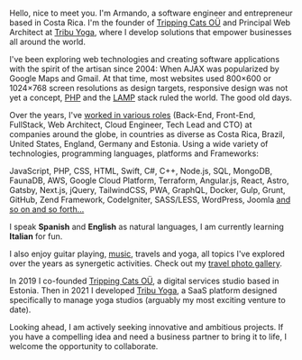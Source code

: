 Hello, nice to meet you. I'm Armando, a software engineer and entrepreneur based in Costa Rica. I'm the founder of <a href="https://www.trippingcats.com" target="_blank" rel="noopener noreferrer">Tripping Cats OÜ</a> and Principal Web Architect at <a href="https://www.tribu.yoga" target="_blank" rel="noopener noreferrer">Tribu Yoga</a>, where I develop solutions that empower businesses all around the world.

I've been exploring web technologies and creating software applications with the spirit of the artisan since 2004: When AJAX was popularized by Google Maps and Gmail. At that time, most websites used 800×600 or 1024×768 screen resolutions as design targets, responsive design was not yet a concept, <a href="https://www.php.net" target="_blank" rel="noopener noreferrer">PHP</a> and the <a href="https://en.wikipedia.org/wiki/LAMP_(software_bundle)" target="_blank" rel="noopener noreferrer">LAMP</a> stack ruled the world. The good old days.

Over the years, I've [worked in various roles](/work) (Back-End, Front-End, FullStack, Web Architect, Cloud Engineer, Tech Lead and CTO) at companies around the globe, in countries as diverse as Costa Rica, Brazil, United States, England, Germany and Estonia. Using a wide variety of technologies, programming languages, platforms and Frameworks:

JavaScript, PHP, CSS, HTML, Swift, C#, C++, Node.js, SQL, MongoDB, FaunaDB, AWS, Google Cloud Platform, Terraform, Angular.js, React, Astro, Gatsby, Next.js, jQuery, TailwindCSS, PWA, GraphQL, Docker, Gulp, Grunt, GitHub, Zend Framework, CodeIgniter, SASS/LESS, WordPress, Joomla [and so on and so forth…](/work)

I speak **Spanish** and **English** as natural languages, I am currently learning **Italian** for fun.

I also enjoy guitar playing, <a href="https://open.spotify.com/playlist/3bSd1BSplY55ExrvV7n3le?si=4f746182075d40c2" target="_blank" rel="noopener noreferrer">music</a>, travels and yoga, all topics I've explored over the years as synergetic activities. Check out my <a href="https://travels.armandoborge.com/" target="_blank" rel="noopener noreferrer">travel photo gallery</a>.

In 2019 I co-founded <a href="https://www.trippingcats.com" target="_blank" rel="noopener noreferrer">Tripping Cats OÜ</a>, a digital services studio based in Estonia. Then in 2021 I developed <a href="https://www.tribu.yoga" target="_blank" rel="noopener noreferrer">Tribu Yoga</a>, a SaaS platform designed specifically to manage yoga studios (arguably my most exciting venture to date).

Looking ahead, I am actively seeking innovative and ambitious projects. If you have a compelling idea and need a business partner to bring it to life, I welcome the opportunity to collaborate.
